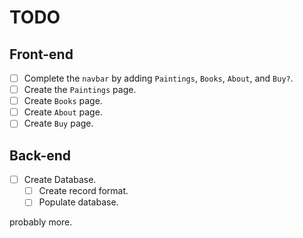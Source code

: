 # TODO

## Front-end
- [ ] Complete the `navbar` by adding `Paintings`, `Books`, `About`, and `Buy?`.
- [ ] Create the `Paintings` page.
- [ ] Create `Books` page.
- [ ] Create `About` page.
- [ ] Create `Buy` page.

## Back-end
- [ ] Create Database.
  - [ ] Create record format.
  - [ ] Populate database.

probably more.